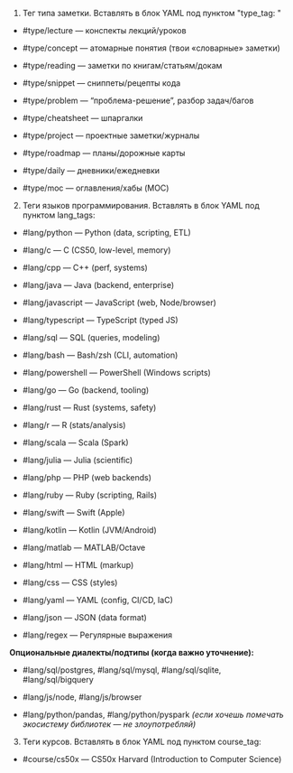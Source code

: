 
1. Тег типа заметки. Вставлять в блок YAML под пунктом "type_tag: "

- #type/lecture — конспекты лекций/уроков
    
- #type/concept — атомарные понятия (твои «словарные» заметки)
    
- #type/reading — заметки по книгам/статьям/докам
    
- #type/snippet — сниппеты/рецепты кода
    
- #type/problem — “проблема-решение”, разбор задач/багов
    
- #type/cheatsheet — шпаргалки
    
- #type/project — проектные заметки/журналы
    
- #type/roadmap — планы/дорожные карты
    
- #type/daily — дневники/ежедневки
    
- #type/moc — оглавления/хабы (MOC)


2. Теги языков программирования. Вставлять в блок YAML под пунктом lang_tags:

- #lang/python — Python (data, scripting, ETL)
    
- #lang/c — C (CS50, low-level, memory)
    
- #lang/cpp — C++ (perf, systems)
    
- #lang/java — Java (backend, enterprise)
    
- #lang/javascript — JavaScript (web, Node/browser)
    
- #lang/typescript — TypeScript (typed JS)
    
- #lang/sql — SQL (queries, modeling)
    
- #lang/bash — Bash/zsh (CLI, automation)
    
- #lang/powershell — PowerShell (Windows scripts)
    
- #lang/go — Go (backend, tooling)
    
- #lang/rust — Rust (systems, safety)
    
- #lang/r — R (stats/analysis)
    
- #lang/scala — Scala (Spark)
    
- #lang/julia — Julia (scientific)
    
- #lang/php — PHP (web backends)
    
- #lang/ruby — Ruby (scripting, Rails)
    
- #lang/swift — Swift (Apple)
    
- #lang/kotlin — Kotlin (JVM/Android)
    
- #lang/matlab — MATLAB/Octave
    
- #lang/html — HTML (markup)
    
- #lang/css — CSS (styles)
    
- #lang/yaml — YAML (config, CI/CD, IaC)
    
- #lang/json — JSON (data format)
    
- #lang/regex — Регулярные выражения


**Опциональные диалекты/подтипы (когда важно уточнение):**

- #lang/sql/postgres, #lang/sql/mysql, #lang/sql/sqlite, #lang/sql/bigquery
    
- #lang/js/node, #lang/js/browser
    
- #lang/python/pandas, #lang/python/pyspark _(если хочешь помечать экосистему библиотек — не злоупотребляй)_
    

3. Теги курсов. Вставлять в блок YAML под пунктом course_tag:

- #course/cs50x — CS50x Harvard (Introduction to Computer Science)

